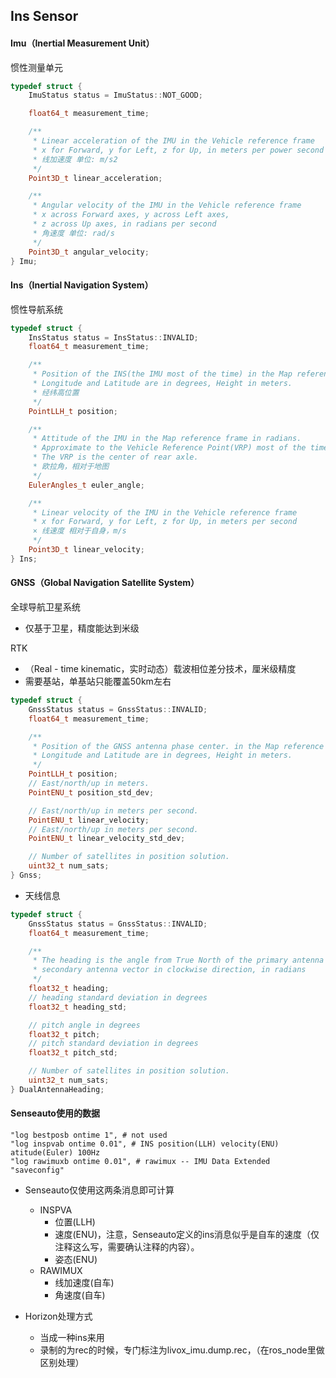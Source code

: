 ## Ins Sensor

#### Imu（Inertial Measurement Unit）

惯性测量单元

```c++
typedef struct {
    ImuStatus status = ImuStatus::NOT_GOOD;

    float64_t measurement_time;

    /**
     * Linear acceleration of the IMU in the Vehicle reference frame
     * x for Forward, y for Left, z for Up, in meters per power second
     * 线加速度 单位: m/s2
     */
    Point3D_t linear_acceleration;

    /**
     * Angular velocity of the IMU in the Vehicle reference frame
     * x across Forward axes, y across Left axes,
     * z across Up axes, in radians per second
     * 角速度 单位: rad/s
     */
    Point3D_t angular_velocity;
} Imu;
```

#### Ins（Inertial Navigation System）

惯性导航系统

```c++
typedef struct {
    InsStatus status = InsStatus::INVALID;
    float64_t measurement_time;

    /**
     * Position of the INS(the IMU most of the time) in the Map reference frame.
     * Longitude and Latitude are in degrees, Height in meters.
     * 经纬高位置
     */
    PointLLH_t position;

    /**
     * Attitude of the IMU in the Map reference frame in radians.
     * Approximate to the Vehicle Reference Point(VRP) most of the time.
     * The VRP is the center of rear axle.
     * 欧拉角，相对于地图
     */
    EulerAngles_t euler_angle;

    /**
     * Linear velocity of the IMU in the Vehicle reference frame
     * x for Forward, y for Left, z for Up, in meters per second
     × 线速度 相对于自身，m/s
     */
    Point3D_t linear_velocity;
} Ins;
```

#### GNSS（Global Navigation Satellite System）

全球导航卫星系统

- 仅基于卫星，精度能达到米级

RTK

- （Real - time kinematic，实时动态）载波相位差分技术，厘米级精度
- 需要基站，单基站只能覆盖50km左右

```c++
typedef struct {
    GnssStatus status = GnssStatus::INVALID;
    float64_t measurement_time;

    /**
     * Position of the GNSS antenna phase center. in the Map reference frame.
     * Longitude and Latitude are in degrees, Height in meters.
     */
    PointLLH_t position;
    // East/north/up in meters.
    PointENU_t position_std_dev;

    // East/north/up in meters per second.
    PointENU_t linear_velocity;
    // East/north/up in meters per second.
    PointENU_t linear_velocity_std_dev;

    // Number of satellites in position solution.
    uint32_t num_sats;
} Gnss;
```

- 天线信息

```c++
typedef struct {
    GnssStatus status = GnssStatus::INVALID;
    float64_t measurement_time;

    /**
     * The heading is the angle from True North of the primary antenna to
     * secondary antenna vector in clockwise direction, in radians
     */
    float32_t heading;
    // heading standard deviation in degrees
    float32_t heading_std;

    // pitch angle in degrees
    float32_t pitch;
    // pitch standard deviation in degrees
    float32_t pitch_std;

    // Number of satellites in position solution.
    uint32_t num_sats;
} DualAntennaHeading;
```

#### Senseauto使用的数据

```shell
"log bestposb ontime 1", # not used
"log inspvab ontime 0.01", # INS position(LLH) velocity(ENU) atitude(Euler) 100Hz
"log rawimuxb ontime 0.01", # rawimux -- IMU Data Extended 
"saveconfig"
```

- Senseauto仅使用这两条消息即可计算
  - INSPVA
    - 位置(LLH)
    - 速度(ENU)，注意，Senseauto定义的ins消息似乎是自车的速度（仅注释这么写，需要确认注释的内容）。
    - 姿态(ENU)
  - RAWIMUX
    - 线加速度(自车)
    - 角速度(自车)



- Horizon处理方式
  - 当成一种ins来用
  - 录制的为rec的时候，专门标注为livox_imu.dump.rec，（在ros_node里做区别处理）
